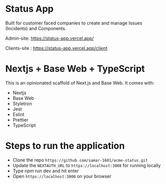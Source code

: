 # Status App
Built for customer faced companies to create and manage Issues (Incidents) and Components.

Admin-site: https://status-app.vercel.app/

Clients-site : https://status-app.vercel.app/client

# Nextjs + Base Web + TypeScript

This is an opinionated scaffold of Next.js and Base Web. It comes with:

- Nextjs
- Base Web
- Styletron
- Jest
- Eslint
- Prettier
- TypeScript

# Steps to run the application

- Clone the repo ```https://github.com/samar-1601/acme-status.git```
- Update the ```NEXTAUTH_URL``` to ```https://localhost:3000``` for running locally
- Type npm run dev and hit enter
- Open ```https://localhost:3000``` on your browser
